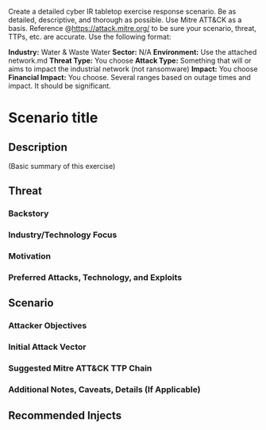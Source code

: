 Create a detailed cyber IR tabletop exercise response scenario. Be as detailed, descriptive, and thorough as possible. Use Mitre ATT&CK as a basis. Reference @https://attack.mitre.org/ to be sure your scenario, threat, TTPs, etc. are accurate. Use the following format:

**Industry:** Water & Waste Water
**Sector:** N/A
**Environment:** Use the attached network.md
**Threat Type:** You choose
**Attack Type:** Something that will or aims to impact the industrial network (not ransomware)
**Impact:** You choose
**Financial Impact:** You choose. Several ranges based on outage times and impact. It should be significant.

# Scenario title

## Description
(Basic summary of this exercise)

## Threat

### Backstory

### Industry/Technology Focus

### Motivation

### Preferred Attacks, Technology, and Exploits

## Scenario

### Attacker Objectives

### Initial Attack Vector

### Suggested Mitre ATT&CK TTP Chain

### Additional Notes, Caveats, Details (If Applicable)

## Recommended Injects

